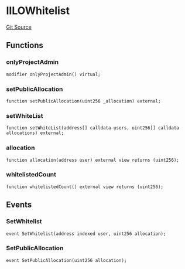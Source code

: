 # IILOWhitelist
[Git Source](https://github.com/KYRDTeam/ilo-contracts/blob/ae631fe4bfbce302e21cc5e317f651168c939703/src/interfaces/IILOWhitelist.sol)


## Functions
### onlyProjectAdmin


```solidity
modifier onlyProjectAdmin() virtual;
```

### setPublicAllocation


```solidity
function setPublicAllocation(uint256 _allocation) external;
```

### setWhiteList


```solidity
function setWhiteList(address[] calldata users, uint256[] calldata allocations) external;
```

### allocation


```solidity
function allocation(address user) external view returns (uint256);
```

### whitelistedCount


```solidity
function whitelistedCount() external view returns (uint256);
```

## Events
### SetWhitelist

```solidity
event SetWhitelist(address indexed user, uint256 allocation);
```

### SetPublicAllocation

```solidity
event SetPublicAllocation(uint256 allocation);
```

